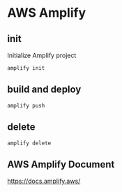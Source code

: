 # AWS Amplify

## init

Initialize Amplify project
```
amplify init
```

## build and deploy
```
amplify push
```

## delete
```
amplify delete
```

## AWS Amplify Document
https://docs.amplify.aws/
